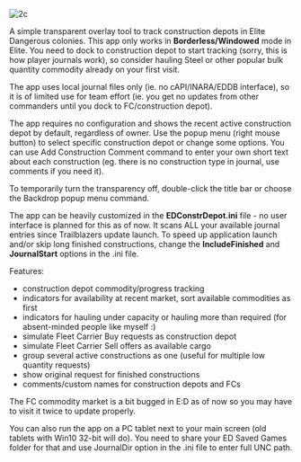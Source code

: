 ![2c](https://github.com/user-attachments/assets/b47877b9-eb5f-4e8f-af39-169bb7cdec51)

A simple transparent overlay tool to track construction depots in Elite Dangerous colonies.
This app only works in **Borderless/Windowed** mode in Elite.
You need to dock to construction depot to start tracking (sorry, this is how player journals work), so consider hauling Steel or other popular bulk quantity commodity already on your first visit.

The app uses local journal files only (ie. no cAPI/INARA/EDDB interface), so it is of limited use for team effort (ie. you get no updates from other commanders until you dock to FC/construction depot).

The app requires no configuration and shows the recent active construction depot by default, regardless of owner.
Use the popup menu (right mouse button) to select specific construction depot or change some options.
You can use Add Construction Comment command to enter your own short text about each construction (eg. there is no construction type in journal, use comments if you need it).

To temporarily turn the transparency off, double-click the title bar or choose the Backdrop popup menu command.

The app can be heavily customized in the **EDConstrDepot.ini** file - no user interface is planned for this as of now.
It scans ALL your available journal entries since Trailblazers update launch. 
To speed up application launch and/or skip long finished constructions, change the **IncludeFinished** and **JournalStart** options in the .ini file. 

Features:
- construction depot commodity/progress tracking
- indicators for availability at recent market, sort available commodities as first
- indicators for hauling under capacity or hauling more than required (for absent-minded people like myself :)
- simulate Fleet Carrier Buy requests as construction depot
- simulate Fleet Carrier Sell offers as available cargo
- group several active constructions as one (useful for multiple low quantity requests)
- show original request for finished constructions
- comments/custom names for construction depots and FCs

The FC commodity market is a bit bugged in E:D as of now so you may have to visit it twice to update properly. 

You can also run the app on a PC tablet next to your main screen (old tablets with Win10 32-bit will do). You need to share your ED Saved Games folder for that and use JournalDir option in the .ini file to enter full UNC path.


